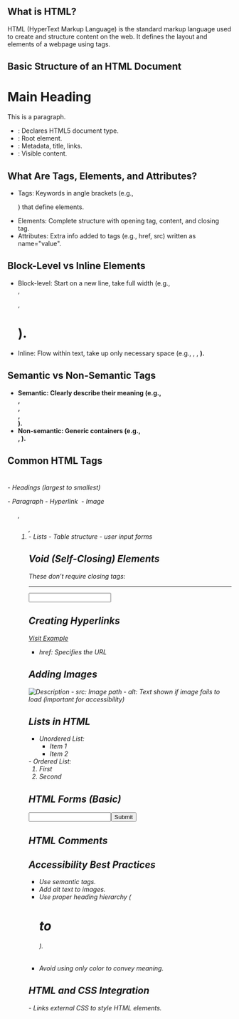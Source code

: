 ## What is HTML?
HTML (HyperText Markup Language) is the standard markup language used to create and structure content on the web. It defines the layout and elements of a webpage using tags.

##  Basic Structure of an HTML Document
<!DOCTYPE html>
<html>
  <head>
    <title>Page Title</title>
  </head>
  <body>
    <h1>Main Heading</h1>
    <p>This is a paragraph.</p>
  </body>
</html>

- <!DOCTYPE html>: Declares HTML5 document type.
- <html>: Root element.
- <head>: Metadata, title, links.
- <body>: Visible content.

## What Are Tags, Elements, and Attributes?
- Tags: Keywords in angle brackets (e.g.,<p>) that define elements.
- Elements: Complete structure with opening tag, content, and closing tag.
- Attributes: Extra info added to tags (e.g., href, src) written as name="value".

## Block-Level vs Inline Elements
- Block-level: Start on a new line, take full width (e.g., <div>, <p>, <h1>).
- Inline: Flow within text, take up only necessary space (e.g., <span>, <a>, <strong>).

## Semantic vs Non-Semantic Tags
- Semantic: Clearly describe their meaning (e.g., <article>, <section>, <nav>, <footer>).
- Non-semantic: Generic containers (e.g., <div>, <span>).

## Common HTML Tags
<h1><h6> - Headings (largest to smallest)
<P> - Paragraph
<a> - Hyperlink
<img> - Image
<ul>, <ol>, <li> - Lists
<table> - Table structure
<form>- user input forms

## Void (Self-Closing) Elements
These don’t require closing tags:
<br>   <!-- Line break -->
<hr>   <!-- Horizontal rule -->
<img>  <!-- Image -->
<input> <!-- Form input -->

##  Creating Hyperlinks
<a href="https://example.com">Visit Example</a>
- href: Specifies the URL


## Adding Images
<img src="image.jpg" alt="Description">
- src: Image path
- alt: Text shown if image fails to load (important for accessibility)

##  Lists in HTML
- Unordered List:
  <ul>
  <li>Item 1</li>
  <li>Item 2</li>
</ul>
- Ordered List:
<ol>
  <li>First</li>
  <li>Second</li>
</ol>

## HTML Forms (Basic)
<form action="/submit" method="post">
  <input type="text" name="username">
  <input type="submit" value="Submit">
</form>

## HTML Comments
<!-- This is a comment -->

##  Accessibility Best Practices
- Use semantic tags.
- Add alt text to images.
- Use proper heading hierarchy (<h1> to <h6>).
- Avoid using only color to convey meaning.

##  HTML and CSS Integration
<link rel="stylesheet" href="style.css">
- Links external CSS to style HTML elements.









